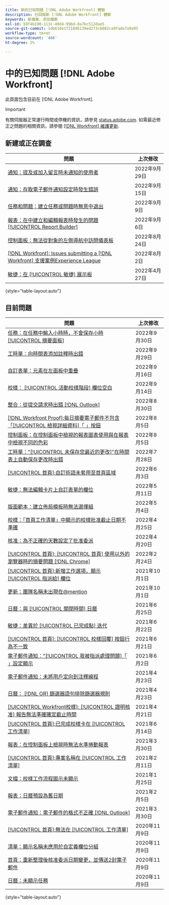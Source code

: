 ```yaml
---
title: 新的已知問題 [!DNL Adobe Workfront] 體驗
description: 已回報新 [!DNL Adobe Workfront] 體驗
keywords: 新檔案，添加檔案
exl-id: 58f4b190-113c-49d4-99bd-0a7bc512dae5
source-git-commit: 1db610e1f210d6139ed273c6002ca9fade7a9a95
workflow-type: tm+mt
source-wordcount: '466'
ht-degree: 2%

---
```


# 中的已知問題 [!DNL Adobe Workfront]

此頁面包含目前在 [!DNL Adobe Workfront].

>[!IMPORTANT]
>
>有關伺服器正常運行時間或停機的資訊，請參見 [status.adobe.com](https://status.adobe.com). 如需最近修正之問題的相關資訊，請參閱 [[!DNL Workfront] 維護更新](../maintenance/current-updates.md).

## 新建或正在調查

| **問題** | **上次修改** |
|---|---|
| [通知：提及或加入留言時未通知的使用者](known-issues-workfront/wf-notif-users-not-receiving-email-or-inapp-notif.md) | 2022年9月29日 |
| [通知：存取電子郵件通知設定時發生錯誤](known-issues-workfront/wf-notifications-preview-errors-with-options.md) | 2022年9月15日 |
| [任務和問題：建立任務或問題時無意中退出](known-issues-workfront/wf-inadvertent-exit-creating-tasks-or-issues.md) | 2022年9月9日 |
| [報表：在中建立和編輯報表時發生的問題 [!UICONTROL Report Builder]](known-issues-workfront/wf-reports-builder-degraded-performance.md) | 2022年9月6日 |
| [控制面板：無法從對象的左側導航中訪問儀表板](known-issues-workfront/wf-dashboards-cannot-open-from-left-nav.md) | 2022年8月24日 |
| [[!DNL Workfront]: Issues submitting a [!DNL Workfront] 支援案例Experience League](known-issues-workfront/wf-support-issues-submitting-support-case.md) | 2022年8月2日 |
| [敏捷：在 [!UICONTROL 敏捷] 展示板](known-issues-workfront/wf-agile-issues-moving-cards.md) | 2022年4月27日 |

{style=&quot;table-layout:auto&quot;}

## 目前問題

| **問題** | **上次修改** |
| -------------------------------------------------------------------------------------------------- | ----------------- |
| [任務：在任務中輸入小時時，不會保存小時 [!UICONTROL 摘要面板]](known-issues-workfront/wf-hours-do-not-save-when-scrolling-summary-panel.md) | 2022年9月30日 |
| [工時單：向時間表添加註釋時出錯](known-issues-workfront/wf-timesheets-permissions-error-when-adding-hours.md) | 2022年9月29日 |
| [自訂表單：元素在左面板中重疊](known-issues-workfront/wf-custom-forms-message-causes-element-overlap.md) | 2022年9月16日 |
| [校樣： [!UICONTROL 活動校樣階段] 欄位空白](known-issues-workfront/wf-documents-stages-do-not-populate-on-proof.md) | 2022年9月14日 |
| [整合：從提交請求時出錯 [!DNL Outlook] ](known-issues-workfront/wf-integrations-error-when-creating-request-from-outlook.md) | 2022年8月30日 |
| [[!DNL Workfront Proof]:每日摘要電子郵件不包含「[!UICONTROL 檢視詳細資料]「 」按鈕](known-issues-workfront-proof/proof-daily-summary-email-no-view-details-button.md) | 2022年8月5日 |
| [控制面板：在控制面板中檢視的報表圖表使用與在報表中檢視不同的色彩](known-issues-workfront/wf-dashboard-reports-wrong-color.md) | 2022年8月5日 |
| [工時單：&quot;[!UICONTROL 未保存您最近的更改]&quot;在時間表上自動保存更改時出錯](known-issues-workfront/wf-timesheets-recent-changes-not-saved-error.md) | 2022年7月28日 |
| [[!UICONTROL 首頁]:自訂術語未套用至首頁區域](known-issues-workfront/wf-home-custom-term-not-applied-to-home.md) | 2022年6月3日 |
| [敏捷：無法編輯卡片上自訂表單的欄位](known-issues-workfront/wf-agile-cannot-edit-fields-custom-cards.md) | 2022年5月11日 |
| [版面範本：建立佈局模板時無法選擇組](known-issues-workfront/wf-layout-templ-cannot-select-group.md) | 2022年5月4日 |
| [校樣：「首頁工作清單」中顯示的校樣批准截止日期不準確](known-issues-workfront-proof/inaccurate-proof-approval-deadline-displayed.md) | 2022年4月25日 |
| [核准：為不正確的天數設定了批准委派](known-issues-workfront/wf-approval-delegation-incorrect-number-of-days.md) | 2022年4月20日 |
| [[!UICONTROL 首頁]: [!UICONTROL 首頁] 使用以外的瀏覽器時的摘要問題 [!DNL Chrome]](known-issues-workfront/wf-home-summary-issues-when-not-using-chrome.md) | 2022年2月24日 |
| [[!UICONTROL 首頁]:新增工作選項，顯示 [!UICONTROL 指派給] 欄位](known-issues-workfront/wf-home-new-task-option-showing-deactivated-users.md) | 2021年10月1日 |
| [更新：團隊名稱未出現在@mention](known-issues-workfront/wf-updates-team-name-not-in-mention.md) | 2021年10月1日 |
| [日曆：與 [!UICONTROL 關閉時間] 日曆](known-issues-workfront/wf-calendars-issue-time-off.md) | 2021年6月25日 |
| [敏捷：差異於 [!UICONTROL 已完成點] 迭代](known-issues-workfront/wf-agile-discrepancy-in-completed-points.md) | 2021年6月22日 |
| [[!UICONTROL 首頁]: [!UICONTROL 校樣回覆] 按鈕行為不一致](known-issues-workfront-proof/reply-in-proof-button-behavior-is-inconsistent.md) | 2021年6月21日 |
| [電子郵件通知：&quot;[!UICONTROL 我被指派處理問題]「 」設定顯示](known-issues-workfront/wf-email-notif-im-assigned-to-issue-displaying.md) | 2021年6月2日 |
| [電子郵件通知：未將用戶定向到注釋線程](known-issues-workfront/wf-email-notif-user-not-directed-to-thread.md) | 2021年4月23日 |
| [日曆： [!DNL OR] 篩選器語句排除篩選器規則](known-issues-workfront/wf-calendars-or-filter-statement.md) | 2021年4月23日 |
| [[!UICONTROL Workfront校樣]: [!UICONTROL 證明核准] 報告無法準確確定截止時間](known-issues-workfront-proof/proof-approval-report-cant-accurately-determine-deadlines.md) | 2021年4月21日 |
| [[!UICONTROL 首頁]:已完成校樣卡在 [!UICONTROL 工作清單]](known-issues-workfront-proof/completed-proofs-stuck-in-the-work-list.md) | 2021年6月14日 |
| [報表：在控制面板上檢視時無法水準捲動報表](known-issues-workfront/wf-reports-cannot-scroll-horizontally.md) | 2021年3月30日 |
| [[!UICONTROL 首頁]:專案名稱在 [!UICONTROL 工作清單]](known-issues-workfront/wf-home-project-name-shows-as-guid.md) | 2021年2月11日 |
| [文檔：校樣工作流程圖示未顯示](known-issues-workfront-proof/proof-workflow-icon-is-not-displaying.md) | 2021年1月25日 |
| [報表：日曆預設為舊日期](known-issues-workfront/wf-reports-caledar-defaults-to-old-dates.md) | 2021年2月5日 |
| [電子郵件通知：電子郵件的格式不正確 [!DNL Outlook]](known-issues-workfront/wf-email-notif-not-formatting-in-outlook.md) | 2021年3月30日 |
| [[!UICONTROL 首頁]:無法在 [!UICONTROL 工作清單]](known-issues-workfront/wf-home-unable-to-view-document-image.md) | 2020年11月9日 |
| [清單：顯示名稱未應用於自定義欄位分組](known-issues-workfront/wf-lists-display-name-not-applied-to-grouping.md) | 2020年11月9日 |
| [首頁：重新整理後核准委派日期變更，並傳送2封電子郵件](known-issues-workfront/wf-home-approval-delegation-dates-changing.md) | 2020年11月9日 |
| [日曆：未顯示任務](known-issues-workfront/wf-calendar-tasks-not-displaying.md) | 2020年11月9日 |

{style=&quot;table-layout:auto&quot;}


<!--


-->

